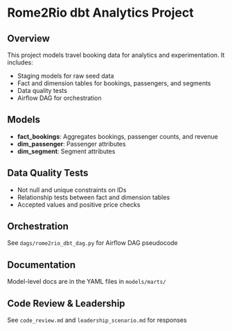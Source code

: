 # Rome2Rio dbt Analytics Project

## Overview
This project models travel booking data for analytics and experimentation. It includes:
- Staging models for raw seed data
- Fact and dimension tables for bookings, passengers, and segments
- Data quality tests
- Airflow DAG for orchestration

## Models
- **fact_bookings**: Aggregates bookings, passenger counts, and revenue
- **dim_passenger**: Passenger attributes
- **dim_segment**: Segment attributes

## Data Quality Tests
- Not null and unique constraints on IDs
- Relationship tests between fact and dimension tables
- Accepted values and positive price checks

## Orchestration
See `dags/rome2rio_dbt_dag.py` for Airflow DAG pseudocode

## Documentation
Model-level docs are in the YAML files in `models/marts/`

## Code Review & Leadership
See `code_review.md` and `leadership_scenario.md` for responses
